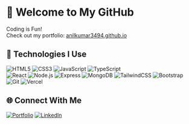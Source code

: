 # 👋 Welcome to My GitHub

Coding is Fun!  
Check out my portfolio: [anilkumar3494.github.io](https://anilkumar3494.github.io/ak-portfolio/)

## 🚀 Technologies I Use

![HTML5](https://img.shields.io/badge/HTML5-%23E34F26.svg?style=for-the-badge&logo=html5&logoColor=white) 
![CSS3](https://img.shields.io/badge/CSS3-%231572B6.svg?style=for-the-badge&logo=css3&logoColor=white) 
![JavaScript](https://img.shields.io/badge/JavaScript-%23F7DF1E.svg?style=for-the-badge&logo=javascript&logoColor=black) 
![TypeScript](https://img.shields.io/badge/TypeScript-%23007ACC.svg?style=for-the-badge&logo=typescript&logoColor=white)  
![React](https://img.shields.io/badge/React-%2320232a.svg?style=for-the-badge&logo=react&logoColor=%2361DAFB) 
![Node.js](https://img.shields.io/badge/Node.js-43853D?style=for-the-badge&logo=node.js&logoColor=white) 
![Express](https://img.shields.io/badge/Express.js-404D59?style=for-the-badge) 
![MongoDB](https://img.shields.io/badge/MongoDB-%234ea94b.svg?style=for-the-badge&logo=mongodb&logoColor=white) 
![TailwindCSS](https://img.shields.io/badge/tailwindcss-%2338B2AC.svg?style=for-the-badge&logo=tailwind-css&logoColor=white) 
![Bootstrap](https://img.shields.io/badge/Bootstrap-%23563D7C.svg?style=for-the-badge&logo=bootstrap&logoColor=white) 
![Git](https://img.shields.io/badge/Git-%23F05033.svg?style=for-the-badge&logo=git&logoColor=white) 
![Vercel](https://img.shields.io/badge/Vercel-%23000000.svg?style=for-the-badge&logo=vercel&logoColor=white) 

## 🌐 Connect With Me

[![Portfolio](https://img.shields.io/badge/Portfolio-%23000000.svg?style=for-the-badge&logo=About.me&logoColor=white)](https://anilkumar3494.github.io/ak-portfolio/) 
[![LinkedIn](https://img.shields.io/badge/LinkedIn-%230A66C2.svg?style=for-the-badge&logo=linkedin&logoColor=white)](https://www.linkedin.com/in/anil-kumar-karapa/)
